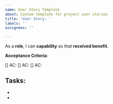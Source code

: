 ```yaml
---
name: User Story Template
about: Custom template for project user stories
title: 'User Story: '
labels: ''
assignees: ''

---
```


As a **role**, I can **capability** so that **received benefit**.

**Acceptance Criteria**:

[] AC: 
[] AC: 
[] AC: 

**Tasks**:
- 
- 
-
